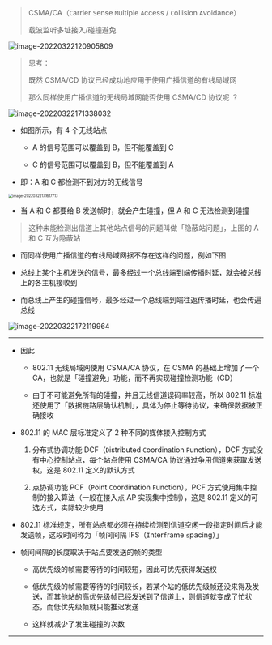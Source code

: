 > CSMA/CA（`C`arrier `S`ense `M`ultiple `A`ccess / `C`ollision `A`voidance）
>
> 载波监听多址接入/碰撞避免

![image-20220322120905809](https://gitee.com/pj-l/imgs-1/raw/master/image-20220322120905809.png)

> 思考：
>
> 既然 CSMA/CD 协议已经成功地应用于使用广播信道的有线局域网
>
> 那么同样使用广播信道的无线局域网能否使用 CSMA/CD 协议呢 ？

![image-20220322171338032](https://gitee.com/pj-l/imgs-1/raw/master/image-20220322171338032.png)

- 如图所示，有 4 个无线站点

	- A 的信号范围可以覆盖到 B，但不能覆盖到 C

	- C 的信号范围可以覆盖到 B，但不能覆盖到 A

- 即：A 和 C 都检测不到对方的无线信号

<img src="https://gitee.com/pj-l/imgs-1/raw/master/image-20220322171617713.png" alt="image-20220322171617713" style="zoom:50%;" />

- 当 A 和 C 都要给 B 发送帧时，就会产生碰撞，但 A 和 C 无法检测到碰撞

> 这种未能检测出信道上其他站点信号的问题叫做「隐蔽站问题」，上图的 A 和 C 互为隐蔽站

- 而同样使用广播信道的有线局域网据不存在这样的问题，例如下图

- 总线上某个主机发送的信号，最多经过一个总线端到端传播时延，就会被总线上的各主机接收到

- 而总线上产生的碰撞信号，最多经过一个总线端到端往返传播时延，也会传遍总线

![image-20220322172119964](https://gitee.com/pj-l/imgs-1/raw/master/image-20220322172119964.png)

---

- 因此

	- 802.11 无线局域网使用 CSMA/CA 协议，在 CSMA 的基础上增加了一个 CA，也就是「碰撞避免」功能，而不再实现碰撞检测功能（CD）

	- 由于不可能避免所有的碰撞，并且无线信道误码率较高，所以 802.11 标准还使用了「数据链路层确认机制」，具体为停止等待协议，来确保数据被正确接收

- 802.11 的 MAC 层标准定义了 2 种不同的媒体接入控制方式

	1. 分布式协调功能 DCF（`D`istributed `C`oordination `F`unction），DCF 方式没有中心控制站点，每个站点使用 CSMA/CA 协议通过争用信道来获取发送权，这是 802.11 定义的默认方式

	2. 点协调功能 PCF（`P`oint `C`oordination `F`unction），PCF 方式使用集中控制的接入算法（一般在接入点 AP 实现集中控制），这是 802.11 定义的可选方式，实际较少使用

- 802.11 标准规定，所有站点都必须在持续检测到信道空闲一段指定时间后才能发送帧，这段时间称为「帧间间隔 IFS（`I`nter`f`rame `s`pacing）」

- 帧间间隔的长度取决于站点要发送的帧的类型

	- 高优先级的帧需要等待的时间较短，因此可优先获得发送权

	- 低优先级的帧需要等待的时间较长，若某个站的低优先级帧还没来得及发送，而其他站的高优先级帧已经发送到了信道上，则信道就变成了忙状态，而低优先级帧就只能推迟发送

	- 这样就减少了发生碰撞的次数

---

